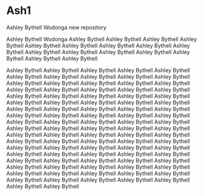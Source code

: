 # Ash1
Ashley Bythell Wodonga new repository

Ashley Bythell Wodonga
Ashley Bythell
Ashley Bythell
Ashley Bythell
Ashley Bythell
Ashley Bythell
Ashley Bythell
Ashley Bythell
Ashley Bythell
Ashley Bythell
Ashley Bythell
Ashley Bythell
Ashley Bythell
Ashley Bythell
Ashley Bythell
Ashley Bythell
Ashley Bythell

Ashley Bythell
Ashley Bythell
Ashley Bythell
Ashley Bythell
Ashley Bythell
Ashley Bythell
Ashley Bythell
Ashley Bythell
Ashley Bythell
Ashley Bythell
Ashley Bythell
Ashley Bythell
Ashley Bythell
Ashley Bythell
Ashley Bythell
Ashley Bythell
Ashley Bythell
Ashley Bythell
Ashley Bythell
Ashley Bythell
Ashley Bythell
Ashley Bythell
Ashley Bythell
Ashley Bythell
Ashley Bythell
Ashley Bythell
Ashley Bythell
Ashley Bythell
Ashley Bythell
Ashley Bythell
Ashley Bythell
Ashley Bythell
Ashley Bythell
Ashley Bythell
Ashley Bythell
Ashley Bythell
Ashley Bythell
Ashley Bythell
Ashley Bythell
Ashley Bythell
Ashley Bythell
Ashley Bythell
Ashley Bythell
Ashley Bythell
Ashley Bythell
Ashley Bythell
Ashley Bythell
Ashley Bythell
Ashley Bythell
Ashley Bythell
Ashley Bythell
Ashley Bythell
Ashley Bythell
Ashley Bythell
Ashley Bythell
Ashley Bythell
Ashley Bythell
Ashley Bythell
Ashley Bythell
Ashley Bythell
Ashley Bythell
Ashley Bythell
Ashley Bythell
Ashley Bythell
Ashley Bythell
Ashley Bythell
Ashley Bythell
Ashley Bythell
Ashley Bythell
Ashley Bythell
Ashley Bythell
Ashley Bythell
Ashley Bythell
Ashley Bythell
Ashley Bythell
Ashley Bythell
Ashley Bythell
Ashley Bythell
Ashley Bythell
Ashley Bythell
Ashley Bythell
Ashley Bythell
Ashley Bythell
Ashley Bythell
Ashley Bythell
Ashley Bythell
Ashley Bythell
Ashley Bythell
Ashley Bythell
Ashley Bythell
Ashley Bythell
Ashley Bythell
